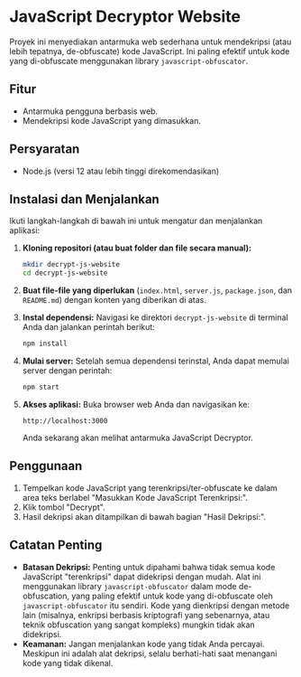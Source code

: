 # JavaScript Decryptor Website

Proyek ini menyediakan antarmuka web sederhana untuk mendekripsi (atau lebih tepatnya, de-obfuscate) kode JavaScript. Ini paling efektif untuk kode yang di-obfuscate menggunakan library `javascript-obfuscator`.

## Fitur

* Antarmuka pengguna berbasis web.
* Mendekripsi kode JavaScript yang dimasukkan.

## Persyaratan

* Node.js (versi 12 atau lebih tinggi direkomendasikan)

## Instalasi dan Menjalankan

Ikuti langkah-langkah di bawah ini untuk mengatur dan menjalankan aplikasi:

1.  **Kloning repositori (atau buat folder dan file secara manual):**

    ```bash
    mkdir decrypt-js-website
    cd decrypt-js-website
    ```

2.  **Buat file-file yang diperlukan** (`index.html`, `server.js`, `package.json`, dan `README.md`) dengan konten yang diberikan di atas.

3.  **Instal dependensi:**
    Navigasi ke direktori `decrypt-js-website` di terminal Anda dan jalankan perintah berikut:

    ```bash
    npm install
    ```

4.  **Mulai server:**
    Setelah semua dependensi terinstal, Anda dapat memulai server dengan perintah:

    ```bash
    npm start
    ```

5.  **Akses aplikasi:**
    Buka browser web Anda dan navigasikan ke:

    ```
    http://localhost:3000
    ```

    Anda sekarang akan melihat antarmuka JavaScript Decryptor.

## Penggunaan

1.  Tempelkan kode JavaScript yang terenkripsi/ter-obfuscate ke dalam area teks berlabel "Masukkan Kode JavaScript Terenkripsi:".
2.  Klik tombol "Decrypt".
3.  Hasil dekripsi akan ditampilkan di bawah bagian "Hasil Dekripsi:".

## Catatan Penting

* **Batasan Dekripsi:** Penting untuk dipahami bahwa tidak semua kode JavaScript "terenkripsi" dapat didekripsi dengan mudah. Alat ini menggunakan library `javascript-obfuscator` dalam mode de-obfuscation, yang paling efektif untuk kode yang di-obfuscate oleh `javascript-obfuscator` itu sendiri. Kode yang dienkripsi dengan metode lain (misalnya, enkripsi berbasis kriptografi yang sebenarnya, atau teknik obfuscation yang sangat kompleks) mungkin tidak akan didekripsi.
* **Keamanan:** Jangan menjalankan kode yang tidak Anda percayai. Meskipun ini adalah alat dekripsi, selalu berhati-hati saat menangani kode yang tidak dikenal.